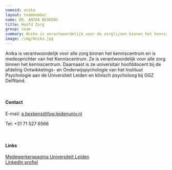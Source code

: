 ```yaml
---
nameid: anika
layout: teammember
name: DR. ANIKA BEXKENS
title: Hoofd Zorg
group: team
summary: Anika is verantwoordelijk voor de zorglijnen binnen het kenniscentrum en is medeoprichter. <br> <br> Daarnaast is ze universitair hoofddocent bij de afdeling Ontwikkelings- en Onderwijspychologie aan de Universiteit Leiden en klinisch psycholoog bij GGZ Delfland.
image: /img/Anika.jpg
---
```


Anika is verantwoordelijk voor alle zorg binnen het kenniscentrum en is medeoprichter van het Kenniscentrum. Ze is verantwoordelijk voor alle zorg binnen het kenniscentrum. Daarnaast is ze universitair hoofddocent bij de afdeling Ontwikkelings- en Onderwijspychologie van het Instituut Psychologie aan de Universiteit Leiden en klinisch psycholoog bij GGZ Delftland.

<br>

#### Contact

E-mail: a.bexkens@fsw.leidenuniv.nl 

Tel: +31 71 527 6566

<br>

#### Links
[Medewerkerspagina Universiteit Leiden](https://www.universiteitleiden.nl/medewerkers/anika-bexkens#tab-1)
<br>
[LinkedIn profiel](https://www.linkedin.com/in/anikabexkens/?originalSubdomain=nl)
